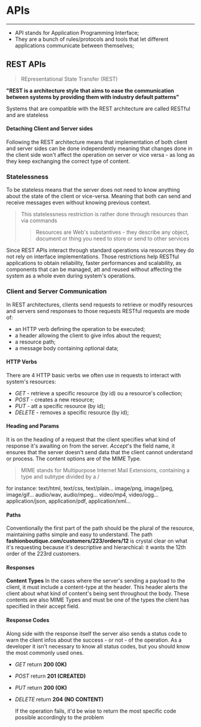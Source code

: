 # APIs

---

- API stands for Application Programming Interface;
- They are a bunch of rules/protocols and tools that let different applications communicate between themselves;

## REST APIs

> REpresentational State Transfer (REST)

**"REST is a architecture style that aims to ease the communication between systems by providing them with industry default patterns"**

Systems that are compatible with the REST architecture are called RESTful and are stateless

#### Detaching Client and Server sides

Following the REST architecture means that implementation of both client and server sides can be done independently meaning that changes done in the client side won't affect the operation on server or vice versa - as long as they keep exchanging the correct type of content.

### Statelessness

To be stateless means that the server does not need to know anything about the state of the client or vice-versa. Meaning that both can send and receive messages even without knowing previous context.

> This statelessness restriction is rather done through resources than via commands
>
> > Resources are Web's substantives - they describe any object, document or thing you need to store or send to other services

Since REST APIs interact through standard operations via resources they do not rely on interface implementations. Those restrictions help RESTful applications to obtain reliability, faster performances and scalability, as components that can be managed, att and reused without affecting the system as a whole even during system's operations.

### Client and Server Communication

In REST architectures, clients send requests to retrieve or modify resources and servers send responses to those requests
RESTful requests are mode of:

- an HTTP verb defining the operation to be executed;
- a header allowing the client to give infos about the request;
- a resource path;
- a message body containing optional data;

#### HTTP Verbs

There are 4 HTTP basic verbs we often use in requests to interact with system's resources:

- _GET_ - retrieve a specific resource (by id) ou a resource's collection;
- _POST_ - creates a new resource;
- _PUT_ - att a specific resource (by id);
- _DELETE_ - removes a specific resource (by id);

#### Heading and Params

It is on the heading of a request that the client specifies what kind of response it's awaiting on from the server. _Accept_'s the field name, it ensures that the server doesn't send data that the client cannot understand or process.
The content options are of the MIME Type.

> MIME stands for Multipurpose Internet Mail Extensions, containing a type and subtype divided by a /

for instance: text/html, text/css, text/plain...
image/png, image/jpeg, image/gif...
audio/wav, audio/mpeg...
video/mp4, video/ogg...
application/json, application/pdf, application/xml...

#### Paths

Conventionally the first part of the path should be the plural of the resource, maintaining paths simple and easy to understand. The path **fashionboutique.com/customers/223/orders/12** is crystal clear on what it's requesting because it's descriptive and hierarchical: it wants the 12th order of the 223rd customers.

#### Responses

**Content Types**
In the cases where the server's sending a payload to the client, it must include a content-type at the header. This header alerts the client about what kind of content's being sent throughout the body. These contents are also MIME Types and must be one of the types the client has specified in their accept field.

#### Response Codes

Along side with the response itself the server also sends a status code to warn the client infos about the success - or not - of the operation. As a developer it isn't necessary to know all status codes, but you should know the most commonly used ones.

- _GET_ return **200 (OK)**
- _POST_ return **201 (CREATED)**
- _PUT_ return **200 (OK)**
- _DELETE_ return **204 (NO CONTENT)**

  If the operation fails, it'd be wise to return the most specific code possible accordingly to the problem
